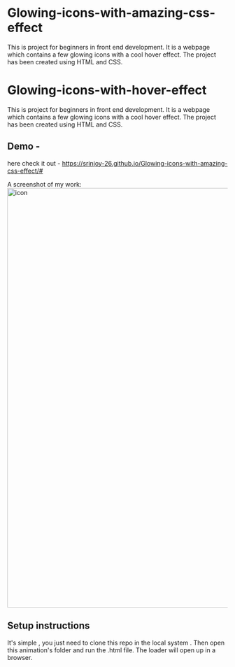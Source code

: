 # Glowing-icons-with-amazing-css-effect
This is project for beginners in front end development.
It is a webpage which contains a few glowing icons with a cool hover effect.
The project has been created using HTML and CSS.




# Glowing-icons-with-hover-effect
This is project for beginners in front end development.
It is a webpage which contains a few glowing icons with a cool hover effect.
The project has been created using HTML and CSS.

## Demo -
here check it out - https://srinjoy-26.github.io/Glowing-icons-with-amazing-css-effect/#

A screenshot of my work:
<img width="960" alt="icon" src="https://user-images.githubusercontent.com/91176055/157488714-30397058-2d13-4327-ae53-672cba920136.png">




## Setup instructions

It's simple , you just need to clone this repo in the local system .
Then open this animation's folder and run the .html file. The loader will open up in a browser.
